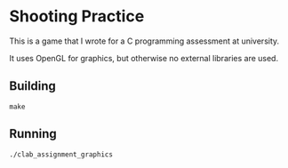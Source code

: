 # Shooting Practice

This is a game that I wrote for a C programming assessment at university.

It uses OpenGL for graphics, but otherwise no external libraries are used.

## Building

`make`

## Running

`./clab_assignment_graphics`
